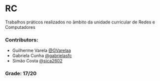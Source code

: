 # RC
Trabalhos práticos realizados no âmbito da unidade curricular de Redes e Computadores

### Contributors:
- Guilherme Varela [@GVarelaa](https://github.com/GVarelaa)
- Gabriela Cunha [@gabrielasfc](https://github.com/gabrielasfc)
- Simão Costa [@sica2602](https://github.com/sica2602)

### Grade: 17/20

